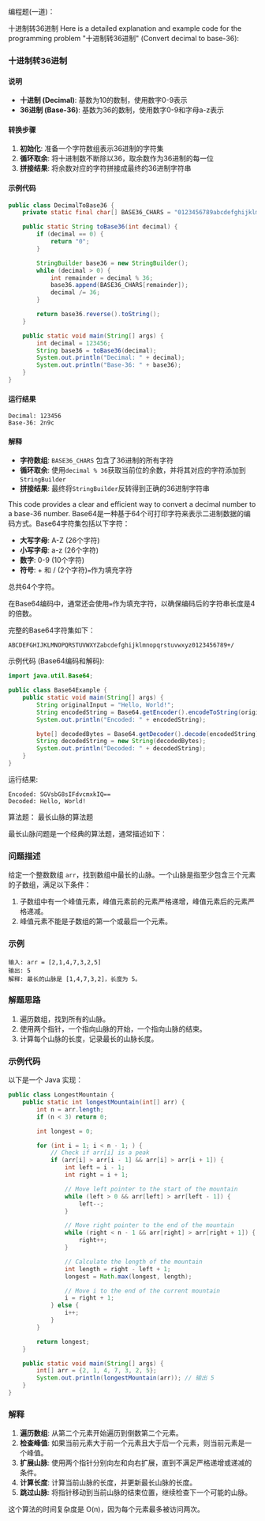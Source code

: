 编程题(一道)：

十进制转36进制
Here is a detailed explanation and example code for the programming problem "十进制转36进制" (Convert decimal to base-36):

### 十进制转36进制

#### 说明
- **十进制 (Decimal)**: 基数为10的数制，使用数字0-9表示
- **36进制 (Base-36)**: 基数为36的数制，使用数字0-9和字母a-z表示

#### 转换步骤
1. **初始化**: 准备一个字符数组表示36进制的字符集
2. **循环取余**: 将十进制数不断除以36，取余数作为36进制的每一位
3. **拼接结果**: 将余数对应的字符拼接成最终的36进制字符串

#### 示例代码
```java
public class DecimalToBase36 {
    private static final char[] BASE36_CHARS = "0123456789abcdefghijklmnopqrstuvwxyz".toCharArray();

    public static String toBase36(int decimal) {
        if (decimal == 0) {
            return "0";
        }

        StringBuilder base36 = new StringBuilder();
        while (decimal > 0) {
            int remainder = decimal % 36;
            base36.append(BASE36_CHARS[remainder]);
            decimal /= 36;
        }

        return base36.reverse().toString();
    }

    public static void main(String[] args) {
        int decimal = 123456;
        String base36 = toBase36(decimal);
        System.out.println("Decimal: " + decimal);
        System.out.println("Base-36: " + base36);
    }
}
```

#### 运行结果
```plaintext
Decimal: 123456
Base-36: 2n9c
```

#### 解释
- **字符数组**: `BASE36_CHARS` 包含了36进制的所有字符
- **循环取余**: 使用`decimal % 36`获取当前位的余数，并将其对应的字符添加到`StringBuilder`
- **拼接结果**: 最终将`StringBuilder`反转得到正确的36进制字符串

This code provides a clear and efficient way to convert a decimal number to a base-36 number.
Base64是一种基于64个可打印字符来表示二进制数据的编码方式。Base64字符集包括以下字符：

- **大写字母**: A-Z (26个字符)
- **小写字母**: a-z (26个字符)
- **数字**: 0-9 (10个字符)
- **符号**: + 和 / (2个字符)`=`作为填充字符

总共64个字符。

在Base64编码中，通常还会使用`=`作为填充字符，以确保编码后的字符串长度是4的倍数。

完整的Base64字符集如下：
```
ABCDEFGHIJKLMNOPQRSTUVWXYZabcdefghijklmnopqrstuvwxyz0123456789+/
```

示例代码 (Base64编码和解码):
```java
import java.util.Base64;

public class Base64Example {
    public static void main(String[] args) {
        String originalInput = "Hello, World!";
        String encodedString = Base64.getEncoder().encodeToString(originalInput.getBytes());
        System.out.println("Encoded: " + encodedString);

        byte[] decodedBytes = Base64.getDecoder().decode(encodedString);
        String decodedString = new String(decodedBytes);
        System.out.println("Decoded: " + decodedString);
    }
}
```

运行结果:
```plaintext
Encoded: SGVsbG8sIFdvcmxkIQ==
Decoded: Hello, World!
```
算法题：
最长山脉的算法题

最长山脉问题是一个经典的算法题，通常描述如下：

### 问题描述
给定一个整数数组 `arr`，找到数组中最长的山脉。一个山脉是指至少包含三个元素的子数组，满足以下条件：
1. 子数组中有一个峰值元素，峰值元素前的元素严格递增，峰值元素后的元素严格递减。
2. 峰值元素不能是子数组的第一个或最后一个元素。

### 示例
```plaintext
输入: arr = [2,1,4,7,3,2,5]
输出: 5
解释: 最长的山脉是 [1,4,7,3,2]，长度为 5。
```

### 解题思路
1. 遍历数组，找到所有的山脉。
2. 使用两个指针，一个指向山脉的开始，一个指向山脉的结束。
3. 计算每个山脉的长度，记录最长的山脉长度。

### 示例代码
以下是一个 Java 实现：

```java
public class LongestMountain {
    public static int longestMountain(int[] arr) {
        int n = arr.length;
        if (n < 3) return 0;

        int longest = 0;

        for (int i = 1; i < n - 1; ) {
            // Check if arr[i] is a peak
            if (arr[i] > arr[i - 1] && arr[i] > arr[i + 1]) {
                int left = i - 1;
                int right = i + 1;

                // Move left pointer to the start of the mountain
                while (left > 0 && arr[left] > arr[left - 1]) {
                    left--;
                }

                // Move right pointer to the end of the mountain
                while (right < n - 1 && arr[right] > arr[right + 1]) {
                    right++;
                }

                // Calculate the length of the mountain
                int length = right - left + 1;
                longest = Math.max(longest, length);

                // Move i to the end of the current mountain
                i = right + 1;
            } else {
                i++;
            }
        }

        return longest;
    }

    public static void main(String[] args) {
        int[] arr = {2, 1, 4, 7, 3, 2, 5};
        System.out.println(longestMountain(arr)); // 输出 5
    }
}
```

### 解释
1. **遍历数组**: 从第二个元素开始遍历到倒数第二个元素。
2. **检查峰值**: 如果当前元素大于前一个元素且大于后一个元素，则当前元素是一个峰值。
3. **扩展山脉**: 使用两个指针分别向左和向右扩展，直到不满足严格递增或递减的条件。
4. **计算长度**: 计算当前山脉的长度，并更新最长山脉的长度。
5. **跳过山脉**: 将指针移动到当前山脉的结束位置，继续检查下一个可能的山脉。

这个算法的时间复杂度是 O(n)，因为每个元素最多被访问两次。
